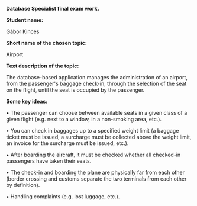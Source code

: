 **Database Specialist final exam work.**


**Student name:**

Gábor Kinces


**Short name of the chosen topic:**

Airport


**Text description of the topic:**

The database-based application manages the administration of an airport, from the passenger's baggage check-in, through the selection of the seat on the flight, until the seat is occupied by the passenger.


**Some key ideas:**

• The passenger can choose between available seats in a given class of a given flight (e.g. next to a window, in a non-smoking area, etc.).

• You can check in baggages up to a specified weight limit (a baggage ticket must be issued, a surcharge must be collected above the weight limit, an invoice for the surcharge must be issued, etc.).

• After boarding the aircraft, it must be checked whether all checked-in passengers have taken their seats.

• The check-in and boarding the plane are physically far from each other (border crossing and customs separate the two terminals from each other by definition).

• Handling complaints (e.g. lost luggage, etc.).
